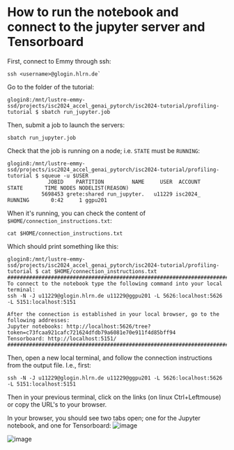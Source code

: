 # How to run the notebook and connect to the jupyter server and Tensorboard
First, connect to Emmy through ssh:
```
ssh <username>@glogin.hlrn.de`
```
Go to the folder of the tutorial:
```
glogin8:/mnt/lustre-emmy-ssd/projects/isc2024_accel_genai_pytorch/isc2024-tutorial/profiling-tutorial $ sbatch run_jupyter.job
```
Then, submit a job to launch the servers:  
```
sbatch run_jupyter.job
```

Check that the job is running on a node; i.e. `STATE` must be `RUNNING`:
```
glogin8:/mnt/lustre-emmy-ssd/projects/isc2024_accel_genai_pytorch/isc2024-tutorial/profiling-tutorial $ squeue -u $USER
             JOBID    PARTITION         NAME     USER  ACCOUNT     STATE       TIME NODES NODELIST(REASON)
           5698453 grete:shared run_jupyter.   u11229 isc2024_   RUNNING       0:42     1 ggpu201
```
When it's running, you can check the content of `$HOME/connection_instructions.txt`:
```
cat $HOME/connection_instructions.txt
```
Which should print something like this:
```
glogin8:/mnt/lustre-emmy-ssd/projects/isc2024_accel_genai_pytorch/isc2024-tutorial/profiling-tutorial $ cat $HOME/connection_instructions.txt 
##################################################################################################
To connect to the notebook type the following command into your local terminal:
ssh -N -J u11229@glogin.hlrn.de u11229@ggpu201 -L 5626:localhost:5626 -L 5151:localhost:5151

After the connection is established in your local browser, go to the following addresses:
Jupyter notebooks: http://localhost:5626/tree?token=c73fcaa921cafc721624dfdb79a6081e70e911f4d85bff94
Tensorboard: http://localhost:5151/
##################################################################################################
```

Then, open a new local terminal, and follow the connection instructions from the output file.
I.e., first:
```
ssh -N -J u11229@glogin.hlrn.de u11229@ggpu201 -L 5626:localhost:5626 -L 5151:localhost:5151
```
Then in your previous terminal, click on the links (on linux Ctrl+Leftmouse) or copy the URL's to your browser.

In your browser, you should see two tabs open; one for the Jupyter notebook, and one for Tensorboard:
![image](https://github.com/CaSToRC-CyI/isc2024-tutorial/assets/5969044/96d6b396-2d08-45b8-84ed-a5ccfb737b38)

![image](https://github.com/CaSToRC-CyI/isc2024-tutorial/assets/5969044/8c0d7814-284b-4611-866f-854cee7be740)

